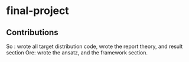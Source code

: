 # final-project


## Contributions
So : wrote all target distribution code, wrote the report theory, and result section
Ore: wrote the ansatz, and the framework section. 
